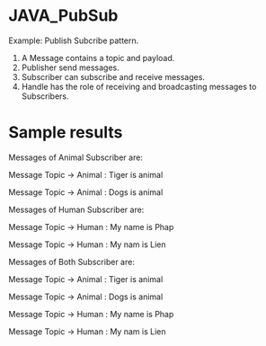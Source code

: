 # JAVA_PubSub
Example: Publish Subcribe pattern.

1. A Message contains a topic and payload.
2. Publisher send messages.
3. Subscriber can subscribe and receive messages.
4. Handle has the role of receiving and broadcasting messages to Subscribers.

# Sample results 

Messages of Animal Subscriber are: 

Message Topic -> Animal : Tiger is animal

Message Topic -> Animal : Dogs is animal

Messages of Human Subscriber are: 

Message Topic -> Human : My name is Phap

Message Topic -> Human : My nam is Lien

Messages of Both Subscriber are:

Message Topic -> Animal : Tiger is animal

Message Topic -> Animal : Dogs is animal

Message Topic -> Human : My name is Phap

Message Topic -> Human : My nam is Lien


